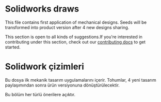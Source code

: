 # Solidworks draws
This file contains first application of mechanical designs. Seeds will be transformed into product version after 4 new designs sharing.

This section is open to all kinds of suggestions.If you're interested in contributing under this section, check out our [contributing docs](CONTRIBUTING.md) to get started.
# Solidwork çizimleri
Bu dosya ilk mekanik tasarım uygulamalarını içerir. Tohumlar, 4 yeni tasarım paylaşımından sonra ürün versiyonuna dönüştürülecektir.

Bu bölüm her türlü önerilere açıktır.
